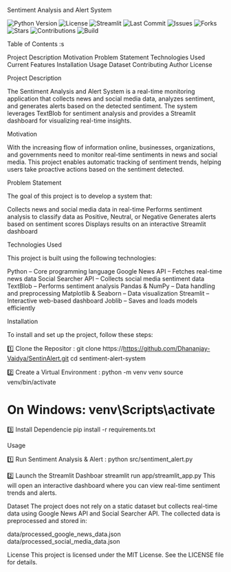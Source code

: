 Sentiment Analysis and Alert System


![Python Version](https://img.shields.io/badge/python-3.8%2B-blue)
![License](https://img.shields.io/badge/license-MIT-green)
![Streamlit](https://img.shields.io/badge/streamlit-app-red)
![Last Commit](https://img.shields.io/github/last-commit/Dhananjay-Vaidya/SentinAlert)
![Issues](https://img.shields.io/github/issues/Dhananjay-Vaidya/SentinAlert)
![Forks](https://img.shields.io/github/forks/Dhananjay-Vaidya/SentinAlert?style=social)
![Stars](https://img.shields.io/github/stars/Dhananjay-Vaidya/SentinAlert?style=social)
![Contributions](https://img.shields.io/badge/contributions-welcome-blue)
![Build](https://img.shields.io/badge/build-passing-brightgreen)


Table of Contents :s

Project Description
Motivation
Problem Statement
Technologies Used
Current Features
Installation
Usage
Dataset
Contributing
Author
License


Project Description

The Sentiment Analysis and Alert System is a real-time monitoring application that collects news and social media data, analyzes sentiment, and generates alerts based on the detected sentiment. The system leverages TextBlob for sentiment analysis and provides a Streamlit dashboard for visualizing real-time insights.


Motivation

With the increasing flow of information online, businesses, organizations, and governments need to monitor real-time sentiments in news and social media. This project enables automatic tracking of sentiment trends, helping users take proactive actions based on the sentiment detected.


Problem Statement

The goal of this project is to develop a system that:

Collects news and social media data in real-time
Performs sentiment analysis to classify data as Positive, Neutral, or Negative
Generates alerts based on sentiment scores
Displays results on an interactive Streamlit dashboard


Technologies Used

This project is built using the following technologies:

Python – Core programming language
Google News API – Fetches real-time news data
Social Searcher API – Collects social media sentiment data
TextBlob – Performs sentiment analysis
Pandas & NumPy – Data handling and preprocessing
Matplotlib & Seaborn – Data visualization
Streamlit – Interactive web-based dashboard
Joblib – Saves and loads models efficiently


Installation

To install and set up the project, follow these steps:

1️⃣ Clone the Repositor :
git clone https://https://github.com/Dhananjay-Vaidya/SentinAlert.git
cd sentiment-alert-system

2️⃣ Create a Virtual Environment :
python -m venv venv
source venv/bin/activate  
# On Windows: venv\Scripts\activate

3️⃣ Install Dependencie
pip install -r requirements.txt


Usage

1️⃣ Run Sentiment Analysis & Alert :
python src/sentiment_alert.py

2️⃣ Launch the Streamlit Dashboar
streamlit run app/streamlit_app.py
This will open an interactive dashboard where you can view real-time sentiment trends and alerts.


Dataset
The project does not rely on a static dataset but collects real-time data using Google News API and Social Searcher API. The collected data is preprocessed and stored in:

data/processed_google_news_data.json
data/processed_social_media_data.json


License
This project is licensed under the MIT License. See the LICENSE file for details.